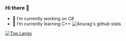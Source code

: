 ### Hi there 👋
- 🔭 I’m currently working on C#
- 🌱 I’m currently learning C++
![Anurag's github stats](https://github-readme-stats.vercel.app/api?username=ArchiDog1998&show_icons=true&count_private=true)

[![Top Langs](https://github-readme-stats.vercel.app/api/top-langs/?username=ArchiDog1998)](https://github.com/anuraghazra/github-readme-stats)

<!--
**ArchiDog1998/ArchiDog1998** is a ✨ _special_ ✨ repository because its `README.md` (this file) appears on your GitHub profile.

Here are some ideas to get you started:


- 👯 I’m looking to collaborate on ...
- 🤔 I’m looking for help with ...
- 💬 Ask me about ...
- 📫 How to reach me: ...
- 😄 Pronouns: ...
- ⚡ Fun fact: ...
-->
